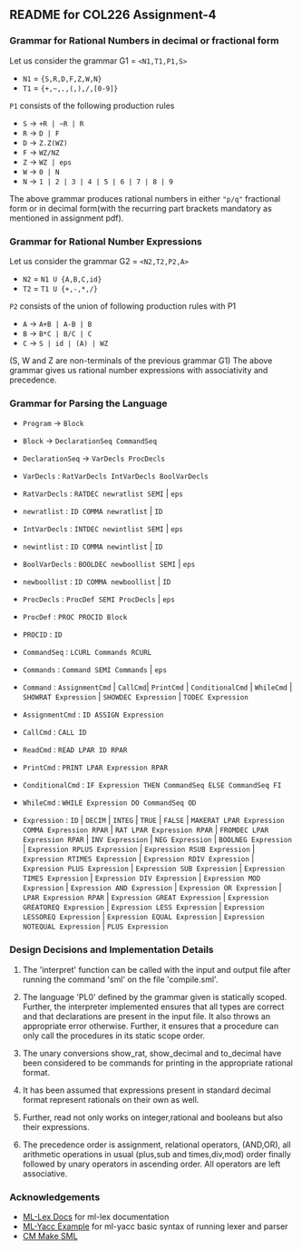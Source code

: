 ## README for COL226 Assignment-4

### Grammar for Rational Numbers in decimal or fractional form

Let us consider the grammar G1 = `<N1,T1,P1,S>`
- `N1` = `{S,R,D,F,Z,W,N}`
- `T1` = `{+,~,.,(,),/,[0-9]}`

`P1` consists of the following production rules

- `S` -> `+R | ~R | R`
- `R` -> `D | F`
- `D` -> `Z.Z(WZ)`
- `F` -> `WZ/NZ`
- `Z` -> `WZ | eps`
- `W` -> `0 | N`
- `N` -> `1 | 2 | 3 | 4 | 5 | 6 | 7 | 8 | 9`

The above grammar produces rational numbers in either `"p/q"` fractional form or in decimal form(with the recurring part brackets mandatory as mentioned in assignment pdf).

### Grammar for Rational Number Expressions

Let us consider the grammar G2 = `<N2,T2,P2,A>`
- `N2` = `N1 U {A,B,C,id}`
- `T2` = `T1 U {+,-,*,/}`

`P2` consists of the union of following production rules with P1

- `A` -> `A+B | A-B | B`
- `B` -> `B*C | B/C | C`
- `C` -> `S | id | (A) | WZ`

(S, W and Z are non-terminals of the previous grammar G1)
The above grammar gives us rational number expressions with associativity and precedence.

### Grammar for Parsing the Language

- `Program` -> `Block`
- `Block` -> `DeclarationSeq CommandSeq`
- `DeclarationSeq` -> `VarDecls ProcDecls`
- `VarDecls` : `RatVarDecls IntVarDecls BoolVarDecls`

- `RatVarDecls` : `RATDEC newratlist SEMI` | `eps`
- `newratlist` : `ID COMMA newratlist` | `ID`
- `IntVarDecls` : `INTDEC newintlist SEMI` | `eps`
- `newintlist` : `ID COMMA newintlist` | `ID`
- `BoolVarDecls` : `BOOLDEC newboollist SEMI` | `eps`
- `newboollist` : `ID COMMA newboollist` | `ID`

- `ProcDecls` : `ProcDef SEMI ProcDecls` | `eps`
- `ProcDef` : `PROC PROCID Block`
- `PROCID` : `ID`

- `CommandSeq` : `LCURL Commands RCURL`
- `Commands` : `Command SEMI Commands` | `eps`

- `Command` : `AssignmentCmd` | `CallCmd`| `PrintCmd` | `ConditionalCmd` | `WhileCmd` | `SHOWRAT Expression`
            | `SHOWDEC Expression` | `TODEC Expression`
- `AssignmentCmd` : `ID ASSIGN Expression`
- `CallCmd` : `CALL ID`
- `ReadCmd` : `READ LPAR ID RPAR`
- `PrintCmd` : `PRINT LPAR Expression RPAR`
- `ConditionalCmd` : `IF Expression THEN CommandSeq ELSE CommandSeq FI`
- `WhileCmd` : `WHILE Expression DO CommandSeq OD`

- `Expression` : `ID` | `DECIM` | `INTEG` | `TRUE` | `FALSE` | `MAKERAT LPAR Expression COMMA Expression RPAR`
            | `RAT LPAR Expression RPAR` | `FROMDEC LPAR Expression RPAR` | `INV Expression` | `NEG Expression`
            | `BOOLNEG Expression` | `Expression RPLUS Expression` | `Expression RSUB Expression`
            | `Expression RTIMES Expression` | `Expression RDIV Expression` | `Expression PLUS Expression`
            | `Expression SUB Expression` | `Expression TIMES Expression` | `Expression DIV Expression`
            | `Expression MOD Expression` | `Expression AND Expression` | `Expression OR Expression`
            | `LPAR Expression RPAR` | `Expression GREAT Expression` | `Expression GREATOREQ Expression`
            | `Expression LESS Expression` | `Expression LESSOREQ Expression` | `Expression EQUAL Expression`
            | `Expression NOTEQUAL Expression` | `PLUS Expression`

### Design Decisions and Implementation Details

1. The 'interpret' function can be called with the input and output file after running the command 'sml' on the file 'compile.sml'.

2. The language 'PL0' defined by the grammar given is statically scoped. Further, the interpreter implemented ensures that all types are correct and that declarations are present in the input file. It also throws an appropriate error otherwise. Further, it ensures that a procedure can only call the procedures in its static scope order.

3. The unary conversions show_rat, show_decimal and to_decimal have been considered to be commands for printing in the appropriate rational format.

4. It has been assumed that expressions present in standard decimal format represent rationals on their own as well.

5. Further, read not only works on integer,rational and booleans but also their expressions.

6. The precedence order is assignment, relational operators, (AND,OR), all arithmetic operations in usual (plus,sub and times,div,mod) order finally followed by unary operators in ascending order. All operators are left associative.

### Acknowledgements
- [ML-Lex Docs](https://www.smlnj.org/doc/ML-Lex/manual.html) for ml-lex documentation
- [ML-Yacc Example](https://www.smlnj.org/doc/ML-Yacc/mlyacc007.html) for ml-yacc basic syntax of running lexer and parser
- [CM Make SML](https://www.smlnj.org/doc/CM/Old/index.html)